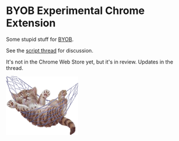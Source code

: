 BYOB Experimental Chrome Extension
==========

Some stupid stuff for [BYOB](https://forums.somethingawful.com/forumdisplay.php?forumid=268).

See the [script thread](https://forums.somethingawful.com/showthread.php?threadid=3955414) for discussion.

It's not in the Chrome Web Store yet, but it's in review. Updates in the thread.

![chill](assets/cat.png)

